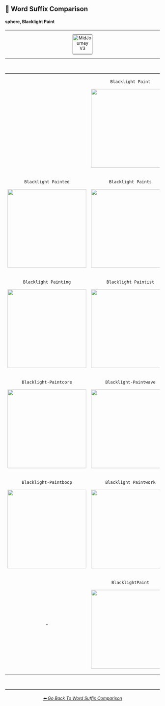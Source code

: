 <h2>📓 Word Suffix Comparison</h2>
<h4>sphere, Blacklight Paint</h4>

<hr><!--------------->

<div align="center">

[<img src="F://GitHubRepo/MidJourney-Styles-and-Keywords-Reference/Images/Repo_Parts/Buttons/Version_Buttons/button_version_V3_active.webp?raw=true" alt="MidJourney V3" height="64" />]()

</div>

<hr>
<br>

<div align="center">

<table>
	<tr align=center valign=middle>
		<th>
			<br>
		</th>
        <td>
			<p><code>Blacklight Paint</code></p><p><img src="F://GitHubRepo/MidJourney-Styles-and-Keywords-Reference/Images/MJ_V3/Comparison_Page_Images/Word_Suffix_Comparison/sphere_Blacklight_Paint.webp?raw=true" width="256" /></p>
        </td>
		<th>
			<br>
		</th>
	</tr>
	<tr align=center valign=middle>
        <td>
			<p><code>Blacklight Painted</code></p><p><img src="F://GitHubRepo/MidJourney-Styles-and-Keywords-Reference/Images/MJ_V3/Comparison_Page_Images/Word_Suffix_Comparison/sphere_Blacklight_Painted.webp?raw=true" width="256" /></p>
        </td>
        <td>
			<p><code>Blacklight Paints</code></p><p><img src="F://GitHubRepo/MidJourney-Styles-and-Keywords-Reference/Images/MJ_V3/Comparison_Page_Images/Word_Suffix_Comparison/sphere_Blacklight_Paints.webp?raw=true" width="256" /></p>
        </td>
        <td>
			<p><code>Blacklight Painty</code></p><p><img src="F://GitHubRepo/MidJourney-Styles-and-Keywords-Reference/Images/MJ_V3/Comparison_Page_Images/Word_Suffix_Comparison/sphere_Blacklight_Painty.webp?raw=true" width="256" /></p>
        </td>
	</tr>
	<tr align=center valign=middle>
        <td>
			<p><code>Blacklight Painting</code></p><p><img src="F://GitHubRepo/MidJourney-Styles-and-Keywords-Reference/Images/MJ_V3/Comparison_Page_Images/Word_Suffix_Comparison/sphere_Blacklight_Painting.webp?raw=true" width="256" /></p>
        </td>
        <td>
			<p><code>Blacklight Paintist</code></p><p><img src="F://GitHubRepo/MidJourney-Styles-and-Keywords-Reference/Images/MJ_V3/Comparison_Page_Images/Word_Suffix_Comparison/sphere_Blacklight_Paintist.webp?raw=true" width="256" /></p>
        </td>
        <td>
			<p><code>Blacklight Paintistic</code></p><p><img src="F://GitHubRepo/MidJourney-Styles-and-Keywords-Reference/Images/MJ_V3/Comparison_Page_Images/Word_Suffix_Comparison/sphere_Blacklight_Paintistic.webp?raw=true" width="256" /></p>
        </td>
	</tr>
	<tr align=center valign=middle>
        <td>
			<p><code>Blacklight-Paintcore</code></p><p><img src="F://GitHubRepo/MidJourney-Styles-and-Keywords-Reference/Images/MJ_V3/Comparison_Page_Images/Word_Suffix_Comparison/sphere_Blacklight-Paintcore.webp?raw=true" width="256" /></p>
        </td>
        <td>
			<p><code>Blacklight-Paintwave</code></p><p><img src="F://GitHubRepo/MidJourney-Styles-and-Keywords-Reference/Images/MJ_V3/Comparison_Page_Images/Word_Suffix_Comparison/sphere_Blacklight-Paintwave.webp?raw=true" width="256" /></p>
        </td>
        <td>
			<p><code>Blacklight-Paintpunk</code></p><p><img src="F://GitHubRepo/MidJourney-Styles-and-Keywords-Reference/Images/MJ_V3/Comparison_Page_Images/Word_Suffix_Comparison/sphere_Blacklight-Paintpunk.webp?raw=true" width="256" /></p>
        </td>
	</tr>
	<tr align=center valign=middle>
        <td>
			<p><code>Blacklight-Paintboop</code></p><p><img src="F://GitHubRepo/MidJourney-Styles-and-Keywords-Reference/Images/MJ_V3/Comparison_Page_Images/Word_Suffix_Comparison/sphere_Blacklight-Paintboop.webp?raw=true" width="256" /></p>
        </td>
        <td>
			<p><code>Blacklight Paintwork</code></p><p><img src="F://GitHubRepo/MidJourney-Styles-and-Keywords-Reference/Images/MJ_V3/Comparison_Page_Images/Word_Suffix_Comparison/sphere_Blacklight_Paintwork.webp?raw=true" width="256" /></p>
        </td>
        <td>
			<p><code>Blacklight-Paint</code></p><p><img src="F://GitHubRepo/MidJourney-Styles-and-Keywords-Reference/Images/MJ_V3/Comparison_Page_Images/Word_Suffix_Comparison/sphere_Blacklight-Paint.webp?raw=true" width="256" /></p>
        </td>
	</tr>
	<tr align=center valign=middle>
		<td>-</td>
        <td>
			<p><code>BlacklightPaint</code></p><p><img src="F://GitHubRepo/MidJourney-Styles-and-Keywords-Reference/Images/MJ_V3/Comparison_Page_Images/Word_Suffix_Comparison/sphere_BlacklightPaint.webp?raw=true" width="256" /></p>
        </td>
		<td>-</td>
	</tr>
</table>

</div>

<br>


<hr><!--------------->
<div align="center">
<h6><a href="F://GitHubRepo/MidJourney-Styles-and-Keywords-Reference/Pages/MJ_V3/Comparison_Pages/Prompt_Writing/Word_Suffix_Comparison.md">⬅ Go Back To Word Suffix Comparison</a></h6>
</div>